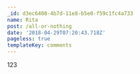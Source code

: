```yaml
---
_id: d3ec6400-4b7d-11e8-b5e0-f59c1fc4a733
name: Rita
post: /all-or-nothing
date: '2018-04-29T07:20:43.718Z'
pageless: true
templateKey: comments
---
```

123
